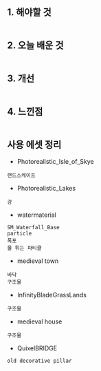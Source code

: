 ## 1. 해야할 것
```

```

## 2. 오늘 배운 것
```

```

## 3. 개선
```

```




## 4. 느낀점
```

```


## 사용 에셋 정리

- Photorealistic_Isle_of_Skye
```
랜드스케이프
```
- Photorealistic_Lakes
```
강
```
- watermaterial
```
SM_Waterfall_Base
particle
폭포
물 튀는 파티클
```
- medieval town
```
바닥
구조물
```
- InfinityBladeGrassLands
```
구조물
```
- medieval house
```
구조물
```
- QuixelBRIDGE
```
old decorative pillar

```
